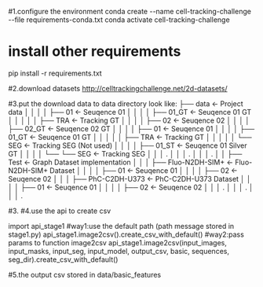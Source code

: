 #1.configure the environment
conda create --name cell-tracking-challenge --file requirements-conda.txt
conda activate cell-tracking-challenge
# install other requirements
pip install -r requirements.txt

#2.download datasets
http://celltrackingchallenge.net/2d-datasets/

#3.put the download data to data directory look like:
├── data                    <- Project data
│   │   │   │   ├── 01                                    <- Seuqence 01
│   │   │   │   ├── 01_GT                                 <- Seuqence 01 GT
│   │   │   │   │   ├── TRA                                   <- Tracking GT
│   │   │   │   ├── 02                                    <- Seuqence 02
│   │   │   │   ├── 02_GT                                 <- Seuqence 02 GT
│   │   │   │   ├── 01                                    <- Seuqence 01
│   │   │   │   ├── 01_GT                                 <- Seuqence 01 GT
│   │   │   │   │   ├── TRA                                   <- Tracking GT
│   │   │   │   │   └── SEG                                   <- Tracking SEG (Not used)
│   │   │   │   ├── 01_ST                                 <- Seuqence 01 Silver GT
│   │   │   │   └── └── SEG                                   <- Tracking SEG
│   │   │   .
│   │   │   .
│   │   │   .
│   │   ├── Test                             <- Graph Dataset implementation
│   │   │   ├── Fluo-N2DH-SIM+                        <- Fluo-N2DH-SIM+ Dataset
│   │   │   │   ├── 01                                    <- Seuqence 01
│   │   │   │   ├── 02                                    <- Seuqence 02
│   │   │   ├── PhC-C2DH-U373                             <- PhC-C2DH-U373 Dataset
│   │   │   │   ├── 01                                    <- Seuqence 01
│   │   │   │   ├── 02                                    <- Seuqence 02
│   │   │   .
│   │   │   .
│   │   │   .

#3.
#4.use the api to create csv

import api_stage1
    #way1:use the default path (path message stored in stage1.py)
    api_stage1.image2csv().create_csv_with_default()
    #way2:pass params to function image2csv 
    api_stage1.image2csv(input_images, input_masks, input_seg,
               input_model, output_csv, basic,
               sequences, seg_dir).create_csv_with_default()

#5.the output csv stored in data/basic_features
